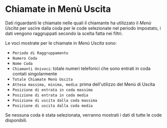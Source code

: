 # Chiamate in Menù Uscita

Dati riguardanti le chiamate nelle quali il chiamante ha utilizzato il 
*Menù Uscita* per uscire dalla coda per le code selezionate nel 
periodo impostato, i dati vengono raggruppati secondo la scelta fatta
nei filtri.

Le voci mostrate per le chiamate in *Menù Uscita* sono:

- `Periodo di Raggruppamento`
- `Numero Coda`
- `Nome Coda`
- `Chiamanti Univoci`: totale numeri telefonici che sono entrati in coda 
contati singolarmente
- `Totale Chiamate Menù Uscita`
- `Attesa massima, minima, media`: prima dell'utilizzo del Menù di Uscita
- `Posizione di entrata in coda massima`
- `Posizione di entrata in coda media`
- `Posizione di uscita dalla coda massima`
- `Posizione di uscita dalla coda media`

Se nessuna coda è stata selezionata, verranno mostrati i dati di tutte
le code disponibili.
